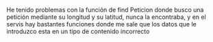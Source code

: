 He tenido problemas con la función de find Peticion donde busco una petición mediante su longitud y su latitud, nunca la encontraba, y en el servis hay bastantes funciones donde me sale que los datos que le introduzco esta en un tipo de contenido incorrecto
